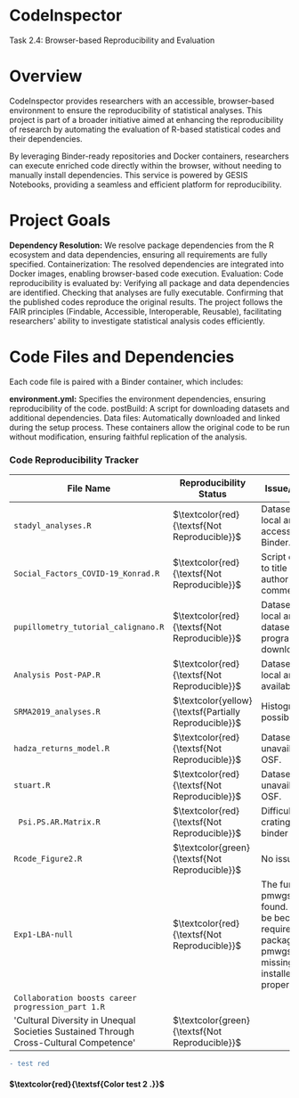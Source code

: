 # CodeInspector
Task 2.4: Browser-based Reproducibility and Evaluation

# Overview
CodeInspector provides researchers with an accessible, browser-based environment to ensure the reproducibility of statistical analyses. This project is part of a broader initiative aimed at enhancing the reproducibility of research by automating the evaluation of R-based statistical codes and their dependencies.

By leveraging Binder-ready repositories and Docker containers, researchers can execute enriched code directly within the browser, without needing to manually install dependencies. This service is powered by GESIS Notebooks, providing a seamless and efficient platform for reproducibility.

# Project Goals
**Dependency Resolution:** We resolve package dependencies from the R ecosystem and data dependencies, ensuring all requirements are fully specified.
Containerization: The resolved dependencies are integrated into Docker images, enabling browser-based code execution.
Evaluation: Code reproducibility is evaluated by:
Verifying all package and data dependencies are identified.
Checking that analyses are fully executable.
Confirming that the published codes reproduce the original results.
The project follows the FAIR principles (Findable, Accessible, Interoperable, Reusable), facilitating researchers' ability to investigate statistical analysis codes efficiently.

# Code Files and Dependencies
Each code file is paired with a Binder container, which includes:

**environment.yml:** Specifies the environment dependencies, ensuring reproducibility of the code.
postBuild: A script for downloading datasets and additional dependencies.
Data files: Automatically downloaded and linked during the setup process.
These containers allow the original code to be run without modification, ensuring faithful replication of the analysis.

### Code Reproducibility Tracker

| **File Name**                           | **Reproducibility Status** | **Issue/Obstacle**                                                                                                             |
|-----------------------------------------|----------------------------|--------------------------------------------------------------------------------------------------------------------------------|
| `stadyl_analyses.R`                     | $\textcolor{red}{\textsf{Not Reproducible}}$             | Dataset path is local and not accessible in Binder.                                                                        |
| `Social_Factors_COVID-19_Konrad.R`      | $\textcolor{red}{\textsf{Not Reproducible}}$             | Script errors due to title and author lines not commented out.                                                                     |
| `pupillometry_tutorial_calignano.R`     | $\textcolor{red}{\textsf{Not Reproducible}}$             | Dataset path is local and the dataset is not programmatically downloaded.                                                          |
| `Analysis Post-PAP.R`                   | $\textcolor{red}{\textsf{Not Reproducible}}$             | Dataset path is local and not available on OSF.                                                                            |
| `SRMA2019_analyses.R`                   | $\textcolor{yellow}{\textsf{Partially Reproducible}}$   | Histogram not possible.                                                                                                            |
| `hadza_returns_model.R`                 | $\textcolor{red}{\textsf{Not Reproducible}}$             | Dataset unavailable on OSF.                                                                                                        |
| `stuart.R`                              | $\textcolor{red}{\textsf{Not Reproducible}}$             | Dataset unavailable on OSF.                                                                                                        |
| ` Psi.PS.AR.Matrix.R`                   | $\textcolor{red}{\textsf{Not Reproducible}}$             | Difficulties while crating the binder container.                                                                                   |
| `Rcode_Figure2.R`                       | $\textcolor{green}{\textsf{Not Reproducible}}$           | No issues.                                                                                                                         |
| `Exp1-LBA-null`                         | $\textcolor{red}{\textsf{Not Reproducible}}$             | The function pmwgs is not found. This could be because the required package for pmwgs is missing or not installed properly.       
|`Collaboration boosts career progression_part 1.R` | | |
|'Cultural Diversity in Unequal Societies Sustained Through Cross-Cultural Competence'| $\textcolor{green}{\textsf{Not Reproducible}}$  |  



```diff
- test red
```

#### $\textcolor{red}{\textsf{Color test 2 .}}$

